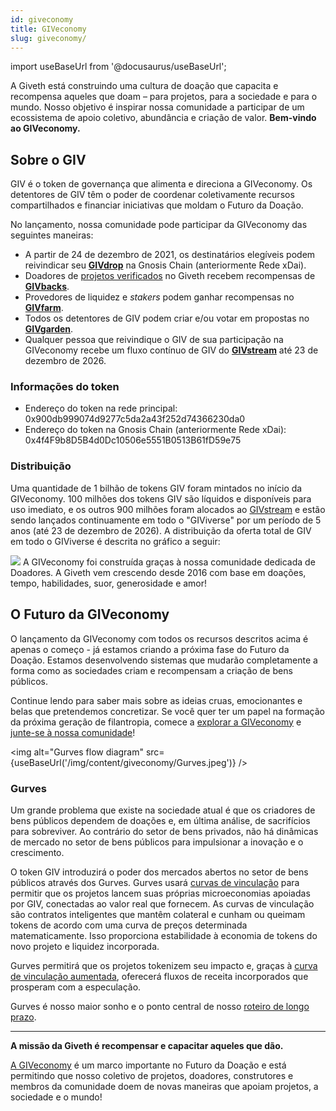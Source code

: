 ```yaml
---
id: giveconomy
title: GIVeconomy
slug: giveconomy/
---
```

import useBaseUrl from '@docusaurus/useBaseUrl';


A Giveth está construindo uma cultura de doação que capacita e recompensa aqueles que doam – para projetos, para a sociedade e para o mundo. Nosso objetivo é inspirar nossa comunidade a participar de um ecossistema de apoio coletivo, abundância e criação de valor. **Bem-vindo ao GIVeconomy.**

## Sobre o GIV

GIV é o token de governança que alimenta e direciona a GIVeconomy. Os detentores de GIV têm o poder de coordenar coletivamente recursos compartilhados e financiar iniciativas que moldam o Futuro da Doação.

No lançamento, nossa comunidade pode participar da GIVeconomy das seguintes maneiras:

* A partir de 24 de dezembro de 2021, os destinatários elegíveis podem reivindicar seu [**GIVdrop**](https://docs.giveth.io/giveconomy/givdrop) na Gnosis Chain (anteriormente Rede xDai).
* Doadores de [projetos verificados](https://giveth.io/projects) no Giveth recebem recompensas de [**GIVbacks**](https://docs.giveth.io/giveconomy/givbacks).
* Provedores de liquidez e *stakers* podem ganhar recompensas no [**GIVfarm**](https://docs.giveth.io/giveconomy/givfarm).
* Todos os detentores de GIV podem criar e/ou votar em propostas no [**GIVgarden**](https://docs.giveth.io/giveconomy/givgarden).
* Qualquer pessoa que reivindique o GIV de sua participação na GIVeconomy recebe um fluxo contínuo de GIV do [**GIVstream**](https://docs.giveth.io/giveconomy/givstream) até 23 de dezembro de 2026.

### Informações do token

* Endereço do token na rede principal: 0x900db999074d9277c5da2a43f252d74366230da0
* Endereço do token na Gnosis Chain (anteriormente Rede xDai): 0x4f4F9b8D5B4d0Dc10506e5551B0513B61fD59e75

### Distribuição

Uma quantidade de 1 bilhão de tokens GIV foram mintados no início da GIVeconomy. 100 milhões dos tokens GIV são líquidos e disponíveis para uso imediato, e os outros 900 milhões foram alocados ao [GIVstream](https://docs.giveth.io/giveconomy/givstream) e estão sendo lançados continuamente em todo o "GIViverse" por um período de 5 anos (até 23 de dezembro de 2026). A distribuição da oferta total de GIV em todo o GIViverse é descrita no gráfico a seguir:

![](https://i.imgur.com/0cLOODE.jpg)
A GIVeconomy foi construída graças à nossa comunidade dedicada de Doadores. A Giveth vem crescendo desde 2016 com base em doações, tempo, habilidades, suor, generosidade e amor!

## O Futuro da GIVeconomy

O lançamento da GIVeconomy com todos os recursos descritos acima é apenas o começo - já estamos criando a próxima fase do Futuro da Doação. Estamos desenvolvendo sistemas que mudarão completamente a forma como as sociedades criam e recompensam a criação de bens públicos.

Continue lendo para saber mais sobre as ideias cruas, emocionantes e belas que pretendemos concretizar. Se você quer ter um papel na formação da próxima geração de filantropia, comece a [explorar a GIVeconomy](https://giveth.io/giveconomy) e [junte-se à nossa comunidade](https://giveth.io/join)!

<img alt="Gurves flow diagram"  src={useBaseUrl('/img/content/giveconomy/Gurves.jpeg')} />

### Gurves

Um grande problema que existe na sociedade atual é que os criadores de bens públicos dependem de doações e, em última análise, de sacrifícios para sobreviver. Ao contrário do setor de bens privados, não há dinâmicas de mercado no setor de bens públicos para impulsionar a inovação e o crescimento.

O token GIV introduzirá o poder dos mercados abertos no setor de bens públicos através dos Gurves. Gurves usará [curvas de vinculação](https://thegraph.academy/curators/introduction-to-bonding-curves/) para permitir que os projetos lancem suas próprias microeconomias apoiadas por GIV, conectadas ao valor real que fornecem. As curvas de vinculação são contratos inteligentes que mantêm colateral e cunham ou queimam tokens de acordo com uma curva de preços determinada matematicamente. Isso proporciona estabilidade à economia de tokens do novo projeto e liquidez incorporada.

Gurves permitirá que os projetos tokenizem seu impacto e, graças à [curva de vinculação aumentada](https://www.commonsstack.org/augmented-bonding-curve), oferecerá fluxos de receita incorporados que prosperam com a especulação.

Gurves é nosso maior sonho e o ponto central de nosso [roteiro de longo prazo](https://blog.giveth.io/evolving-nonprofits-into-regen-economies-f8282f97f8d3).

-----

**A missão da Giveth é recompensar e capacitar aqueles que dão.**

[A GIVeconomy](https://giveth.io/giveconomy) é um marco importante no Futuro da Doação e está permitindo que nosso coletivo de projetos, doadores, construtores e membros da comunidade doem de novas maneiras que apoiam projetos, a sociedade e o mundo!
